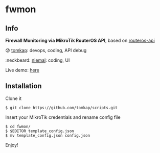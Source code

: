 # fwmon

## Info
**Firewall Monitoring via MikroTik RouterOS API**, based on [routeros-api](https://github.com/BenMenking/routeros-api)

:worried: [tomkap](https://github.com/tomkap): devops, coding, API debug

:neckbeard: [niemal](https://github.com/niemal): coding, UI


Live demo: [here](https://pebkac.gr/fwmon/)

## Installation
Clone it
```
$ git clone https://github.com/tomkap/scripts.git
```

Insert your MikroTik credentials and rename config file
```
$ cd fwmon/
$ $EDITOR template_config.json
$ mv template_config.json config.json
```
Enjoy!
